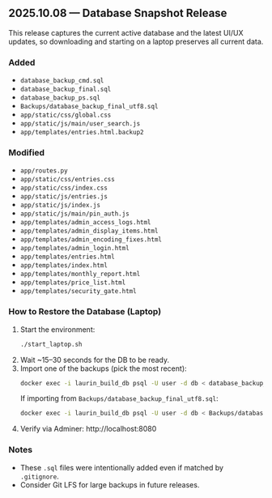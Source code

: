 ## 2025.10.08 — Database Snapshot Release

This release captures the current active database and the latest UI/UX updates, so downloading and starting on a laptop preserves all current data.

### Added
- `database_backup_cmd.sql`
- `database_backup_final.sql`
- `database_backup_ps.sql`
- `Backups/database_backup_final_utf8.sql`
- `app/static/css/global.css`
- `app/static/js/main/user_search.js`
- `app/templates/entries.html.backup2`

### Modified
- `app/routes.py`
- `app/static/css/entries.css`
- `app/static/css/index.css`
- `app/static/js/entries.js`
- `app/static/js/index.js`
- `app/static/js/main/pin_auth.js`
- `app/templates/admin_access_logs.html`
- `app/templates/admin_display_items.html`
- `app/templates/admin_encoding_fixes.html`
- `app/templates/admin_login.html`
- `app/templates/entries.html`
- `app/templates/index.html`
- `app/templates/monthly_report.html`
- `app/templates/price_list.html`
- `app/templates/security_gate.html`

### How to Restore the Database (Laptop)
1. Start the environment:
   ```bash
   ./start_laptop.sh
   ```
2. Wait ~15–30 seconds for the DB to be ready.
3. Import one of the backups (pick the most recent):
   ```bash
   docker exec -i laurin_build_db psql -U user -d db < database_backup_final.sql
   ```
   If importing from `Backups/database_backup_final_utf8.sql`:
   ```bash
   docker exec -i laurin_build_db psql -U user -d db < Backups/database_backup_final_utf8.sql
   ```
4. Verify via Adminer: http://localhost:8080

### Notes
- These `.sql` files were intentionally added even if matched by `.gitignore`.
- Consider Git LFS for large backups in future releases.


